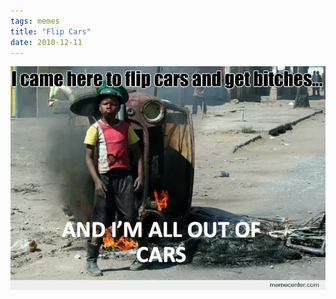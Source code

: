 ```yaml
---
tags: memes
title: "Flip Cars"
date: 2010-12-11
---
```




![flipcars.png](https://raw.githubusercontent.com/muneer78/muneer78.github.io/master/images/flipcars.png)
        